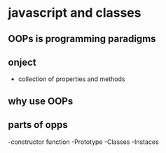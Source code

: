 # javascript and classes

## OOPs is programming paradigms

## onject

- collection of properties and methods

## why use OOPs

## parts of opps

-constructor function
-Prototype
-Classes
-Instaces
